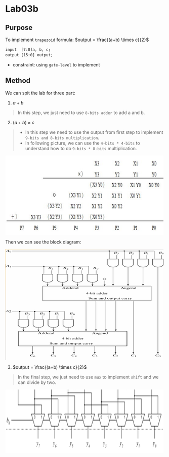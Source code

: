 # Lab03b

## Purpose
To implement `trapezoid` formula: $output = \frac{(a+b) \times c}{2}$
```html
input  [7:0]a, b, c;
output [15:0] output;
```
* constraint: using `gate-level` to implement
## Method
We can spit the lab for three part:
1. $a + b$
> In this step, we just need to use `8-bits adder` to add a and b.
2. $(a + b) \times c$
> * In this step we need to use the output from first step to implement `9-bits and 8-bits multiplication`.
> * In following picture, we can use the `4-bits * 4-bits` to understand how to do `9-bits * 8-bits` multiplication.

<img align="center" src="https://github.com/x123y123/CCU-DIC-class/blob/main/lab03b/image/formula.png" width="500" height="250">

Then we can see the block diagram:

<img align="center" src="https://github.com/x123y123/CCU-DIC-class/blob/main/lab03b/image/gate-level.png" width="500" height="350">

3. $output = \frac{(a+b) \times c}{2}$
> In the final step, we just need to use `mux` to implement `shift` and we can divide by two.

<img align="center" src="https://github.com/x123y123/CCU-DIC-class/blob/main/lab03b/image/shift.png" width="500" height="200">



